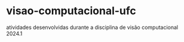 # visao-computacional-ufc
atividades desenvolvidas durante a disciplina de visão computacional 2024.1
